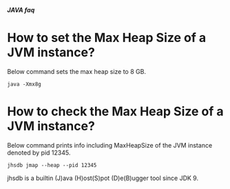 ***JAVA faq***

# How to set the Max Heap Size of a JVM instance?
Below command sets the max heap size to 8 GB.
```
java -Xmx8g 
```

# How to check the Max Heap Size of a JVM instance?
Below command prints info including MaxHeapSize of the JVM instance denoted by pid 12345.
```
jhsdb jmap --heap --pid 12345
```
jhsdb is a builtin (J)ava (H)ost(S)pot (D)e(B)ugger tool since JDK 9.